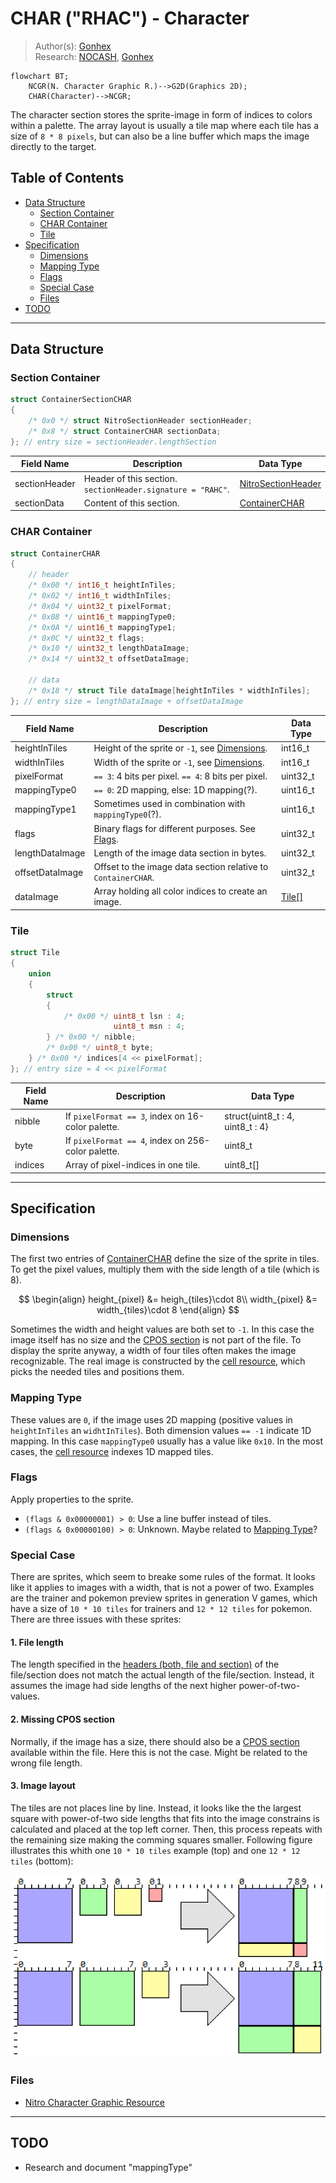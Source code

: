 # CHAR ("RHAC") - Character
> Author(s): [Gonhex](https://github.com/Gonhex) <br />
> Research: [NOCASH](https://problemkaputt.de), [Gonhex](https://github.com/Gonhex)

```mermaid
flowchart BT;
    NCGR(N. Character Graphic R.)-->G2D(Graphics 2D);
    CHAR(Character)-->NCGR;
```
The character section stores the sprite-image in form of indices to colors within a palette. The array layout is usually a tile map where each tile has a size of `8 * 8 pixels`, but can also be a line buffer which maps the image directly to the target.

## Table of Contents
* [Data Structure](#data-structure)
  * [Section Container](#section-container)
  * [CHAR Container](#char-container)
  * [Tile](#tile)
* [Specification](#specification)
  * [Dimensions](#dimensions)
  * [Mapping Type](#mapping-type)
  * [Flags](#flags)
  * [Special Case](#special-case)
  * [Files](#files)
* [TODO](#todo)
---

## Data Structure

### Section Container
```c
struct ContainerSectionCHAR
{
    /* 0x0 */ struct NitroSectionHeader sectionHeader;
    /* 0x8 */ struct ContainerCHAR sectionData;
}; // entry size = sectionHeader.lengthSection
```
| Field Name     | Description                                                                             | Data Type    |
|----------------|-----------------------------------------------------------------------------------------|--------------|
| sectionHeader  | Header of this section. `sectionHeader.signature = "RAHC"`.   | [NitroSectionHeader](../nitro_overview.md#nitro-section-header) |
| sectionData    | Content of this section.                                                                | [ContainerCHAR](#char-container) |

### CHAR Container
```c
struct ContainerCHAR
{
    // header
    /* 0x00 */ int16_t heightInTiles;
    /* 0x02 */ int16_t widthInTiles;
    /* 0x04 */ uint32_t pixelFormat;
    /* 0x08 */ uint16_t mappingType0;
    /* 0x0A */ uint16_t mappingType1;
    /* 0x0C */ uint32_t flags;
    /* 0x10 */ uint32_t lengthDataImage;
    /* 0x14 */ uint32_t offsetDataImage;
    
    // data
    /* 0x18 */ struct Tile dataImage[heightInTiles * widthInTiles];
}; // entry size = lengthDataImage + offsetDataImage
```
| Field Name      | Description                                                                             | Data Type |
|-----------------|-----------------------------------------------------------------------------------------|-----------|
| heightInTiles   | Height of the sprite or `-1`, see [Dimensions](#dimensions).                            | int16_t   |
| widthInTiles    | Width of the sprite or `-1`, see [Dimensions](#dimensions).                             | int16_t   |
| pixelFormat     | `== 3`: 4 bits per pixel. `== 4`: 8 bits per pixel.                                     | uint32_t  |
| mappingType0    | `== 0`: 2D mapping, else: 1D mapping(?).                                                | uint16_t  |
| mappingType1    | Sometimes used in combination with `mappingType0`(?).                                   | uint16_t  |
| flags           | Binary flags for different purposes. See [Flags](#flags).                               | uint32_t  |
| lengthDataImage | Length of the image data section in bytes.                                              | uint32_t  |
| offsetDataImage | Offset to the image data section relative to `ContainerCHAR`.                           | uint32_t  |
| dataImage       | Array holding all color indices to create an image.                                     | [Tile[]](#tile) |

### Tile
```c
struct Tile
{
    union
    {
        struct
        {
            /* 0x00 */ uint8_t lsn : 4;
                       uint8_t msn : 4;
        } /* 0x00 */ nibble;
        /* 0x00 */ uint8_t byte;
    } /* 0x00 */ indices[4 << pixelFormat];
}; // entry size = 4 << pixelFormat
```
| Field Name | Description                                                                             | Data Type |
|------------|-----------------------------------------------------------------------------------------|-----------|
| nibble     | If `pixelFormat == 3`, index on 16-color palette.                                       | struct{uint8_t : 4, uint8_t : 4}   |
| byte       | If `pixelFormat == 4`, index on 256-color palette.                                      | uint8_t   |
| indices    | Array of pixel-indices in one tile.                                                     | uint8_t[] |

---
## Specification

### Dimensions
The first two entries of [ContainerCHAR](#char-container) define the size of the sprite in tiles. To get the pixel values, multiply them with the side length of a tile (which is 8).

$$
\begin{align}
    height_{pixel} &= heigh_{tiles}\cdot 8\\
    width_{pixel} &= width_{tiles}\cdot 8
\end{align}
$$

Sometimes the width and height values are both set to `-1`. In this case the image itself has no size and the [CPOS section](section_cpos.md) is not part of the file. To display the sprite anyway, a width of four tiles often makes the image recognizable. The real image is constructed by the [cell resource](file_ncer.md), which picks the needed tiles and positions them.

### Mapping Type
These values are `0`, if the image uses 2D mapping (positive values in `heightInTiles` an `widhtInTiles`). Both dimension values `== -1` indicate 1D mapping. In this case `mappingType0` usually has a value like `0x10`. In the most cases, the [cell resource](file_ncer.md) indexes 1D mapped tiles.

### Flags
Apply properties to the sprite.
* `(flags & 0x00000001) > 0`: Use a line buffer instead of tiles.
* `(flags & 0x00000100) > 0`: Unknown. Maybe related to [Mapping Type](#mapping-type)?

### Special Case
There are sprites, which seem to breake some rules of the format. It looks like it applies to images with a width, that is not a power of two. Examples are the trainer and pokemon preview sprites in generation V games, which have a size of `10 * 10 tiles` for trainers and `12 * 12 tiles` for pokemon. There are three issues with these sprites:

#### 1. File length
The length specified in the [headers (both, file and section)](../nitro_overview.md) of the file/section does not match the actual length of the file/section. Instead, it assumes the image had side lengths of the next higher power-of-two-values.

#### 2. Missing CPOS section
Normally, if the image has a size, there should also be a [CPOS section](section_cpos.md) available within the file. Here this is not the case. Might be related to the wrong file length.

#### 3. Image layout
The tiles are not places line by line. Instead, it looks like the the largest square with power-of-two side lengths that fits into the image constrains is calculated and placed at the top left corner. Then, this process repeats with the remaining size making the comming squares smaller. Following figure illustrates this whith one `10 * 10 tiles` example (top) and one `12 * 12 tiles` (bottom):

![](resources/sprite_layout.png)

### Files
* [Nitro Character Graphic Resource](file_ncgr.md)

---
## TODO
* Research and document "mappingType"
